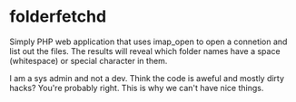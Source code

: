 # folderfetchd

Simply PHP web application that uses imap_open to open a connetion and list out the files. The results will reveal which folder names have a space (whitespace) or special character in them. 

I am a sys admin and not a dev. Think the code is aweful and mostly dirty hacks? You're probably right. This is why we can't have nice things. 
